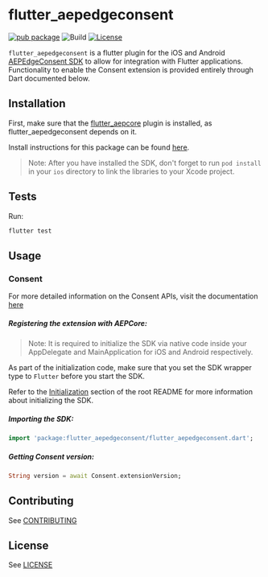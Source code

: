 # flutter_aepedgeconsent

[![pub package](https://img.shields.io/pub/v/flutter_aepedgeconsent.svg)](https://pub.dartlang.org/packages/flutter_aepedgeconsent) ![Build](https://github.com/adobe/aepsdk_flutter/workflows/Dart%20Unit%20Tests%20+%20Android%20Build%20+%20iOS%20Build/badge.svg) [![License](https://img.shields.io/badge/License-Apache%202.0-blue.svg)](https://opensource.org/licenses/Apache-2.0)

`flutter_aepedgeconsent` is a flutter plugin for the iOS and Android [AEPEdgeConsent SDK](https://aep-sdks.gitbook.io/docs/foundation-extensions/consent-for-edge-network) to allow for integration with Flutter applications. Functionality to enable the Consent extension is provided entirely through Dart documented below.

## Installation

First, make sure that the [flutter_aepcore](https://github.com/adobe/aepsdk_flutter/blob/main/plugins/flutter_aepcore/README.md) plugin is installed, as flutter_aepedgeconsent depends on it. 

Install instructions for this package can be found [here](https://pub.dev/packages/flutter_aepedgeconsent/install).

> Note: After you have installed the SDK, don't forget to run `pod install` in your `ios` directory to link the libraries to your Xcode project.

## Tests

Run:

```bash
flutter test
```

## Usage
### Consent

For more detailed information on the Consent APIs, visit the documentation [here](https://aep-sdks.gitbook.io/docs/foundation-extensions/consent-for-edge-network)

##### Registering the extension with AEPCore:

 > Note: It is required to initialize the SDK via native code inside your AppDelegate and MainApplication for iOS and Android respectively.

As part of the initialization code, make sure that you set the SDK wrapper type to `Flutter` before you start the SDK.

Refer to the [Initialization](https://github.com/adobe/aepsdk_flutter#initializing) section of the root README for more information about initializing the SDK.

##### Importing the SDK:
```dart
import 'package:flutter_aepedgeconsent/flutter_aepedgeconsent.dart';
```

##### Getting Consent version:
 ```dart
String version = await Consent.extensionVersion;
 ```

## Contributing
See [CONTRIBUTING](https://github.com/adobe/aepsdk_flutter/blob/main/CONTRIBUTING.md)

## License
See [LICENSE](https://github.com/adobe/aepsdk_flutter/blob/main/LICENSE)
